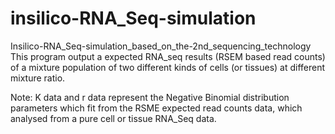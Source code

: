 # insilico-RNA_Seq-simulation
Insilico-RNA_Seq-simulation_based_on_the-2nd_sequencing_technology
This program output a expected RNA_seq results (RSEM based read counts) of a mixture population of two different kinds of cells (or tissues) at different mixture ratio.

Note: K data and r data represent the Negative Binomial distribution parameters which fit from the RSME expected read counts data, which analysed from a pure cell or tissue RNA_Seq data.


